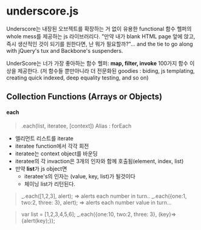 # underscore.js
  Underscore는 내장된 오브젝트를 확장하는 거 없이 유용한 functional 함수 헬퍼의 whole mess를 제공하는 js 라이브러리다. "만약 내가 blank HTML page 앞에 앉고, 즉시 생산적인 것이 되기를 원한다면, 난 뭐가 필요할까?"... and the tie to go along with jQuery's tux and Backbone's suspenders.

  UnderScore는 너가 가장 좋아하는 함수 헬퍼: **map, filter, invoke** 100가지 함수 이상을 제공한다. (저 함수들 뿐만아니라 더 전문화된 goodies : biding, js templating, creating quick indexed, deep equality testing, and so on)

## Collection Functions (Arrays or Objects)

#### each
> .each(list, iteratee, [context]) Alias : forEach
- 엘리먼트 리스트를 iterate
- iteratee function에서 각각 회전
- iteratee는 context object를 바운딩
- iteratee의 각 invaction은 3개의 인자와 함께 호출됨(element, index, list)
- 만약 **list**가 js object면
  - iteratee's의 인자는 (value, key, list)가 될것이다
  - 체이닝 list가 리턴된다.

> _.each([1,2,3], alert);
> => alerts each number in turn..
> _.each({one:1, two:2, three: 3}, alert);
> => alerts each number value in turn...

> var list = [1,2,3,4,5,6];
> _.each({one:10, two:2, three: 3}, (key)=>{alert(key);});
